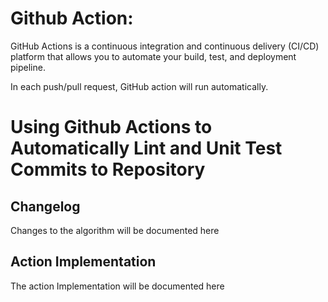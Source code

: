 # Github Action:
GitHub Actions is a continuous integration and continuous delivery (CI/CD) platform that allows you to automate your build, test, and deployment pipeline.

In each push/pull request, GitHub action will run automatically.



# Using Github Actions to Automatically Lint and Unit Test Commits to Repository

## Changelog

Changes to the algorithm will be documented here

## Action Implementation

The action Implementation will be documented here
